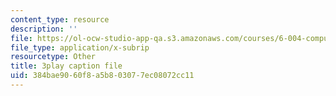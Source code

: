 ```yaml
---
content_type: resource
description: ''
file: https://ol-ocw-studio-app-qa.s3.amazonaws.com/courses/6-004-computation-structures-spring-2017/384bae9060f8a5b803077ec08072cc11_UuUPG_amkWc.srt
file_type: application/x-subrip
resourcetype: Other
title: 3play caption file
uid: 384bae90-60f8-a5b8-0307-7ec08072cc11
---
```

